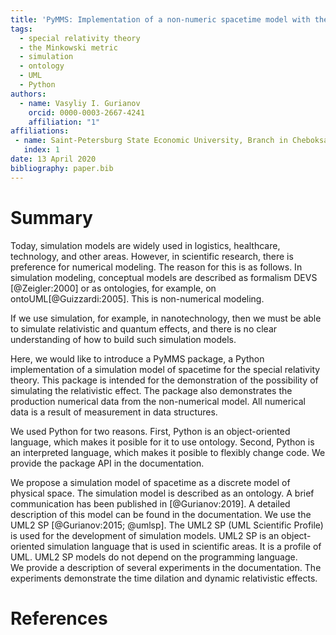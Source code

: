 ```yaml
---
title: 'PyMMS: Implementation of a non-numeric spacetime model with the Minkovsky metric'
tags:
  - special relativity theory
  - the Minkowski metric
  - simulation
  - ontology
  - UML
  - Python
authors:
  - name: Vasyliy I. Gurianov
    orcid: 0000-0003-2667-4241
    affiliation: "1"
affiliations:
 - name: Saint-Petersburg State Economic University, Branch in Cheboksary
   index: 1
date: 13 April 2020
bibliography: paper.bib
---
```


# Summary

Today, simulation models are widely used in logistics, healthcare, technology, and other areas. However, in scientific research, there is preference for numerical modeling.
The reason for this is as follows. In simulation modeling, conceptual models are described as formalism DEVS [@Zeigler:2000] or as ontologies, for example, on ontoUML[@Guizzardi:2005]. This is non-numerical modeling.
  
If we use simulation, for example, in nanotechnology, then we must be able to simulate relativistic and quantum effects, and there is no clear understanding of how to build such simulation models.  

Here, we would like to introduce a PyMMS package, a Python implementation of a simulation model of spacetime for the special relativity theory. This package is intended for the demonstration of the possibility of simulating the relativistic effect. The package also demonstrates the production numerical data from the non-numerical model. All numerical data is a result of measurement in data structures.

We used Python for two reasons. First, Python is an object-oriented language, which makes it posible for it to use ontology. Second, Python is an interpreted language, which makes it posible to flexibly change code. We provide the package API in the documentation.

We propose a simulation model of spacetime as a discrete model of physical space. The simulation model is described as an ontology. A brief communication has been published in [@Gurianov:2019]. A detailed description of this model can be found in the documentation. We use the UML2 SP [@Gurianov:2015; @umlsp]. The UML2 SP (UML Scientific Profile)  is used for the development of simulation models. UML2 SP is an object-oriented simulation language that is used in scientific areas. It is a profile of UML. UML2 SP models do not depend on the programming language.  
We provide a description of several experiments in the documentation. The experiments demonstrate the time dilation and dynamic relativistic effects. 

# References
